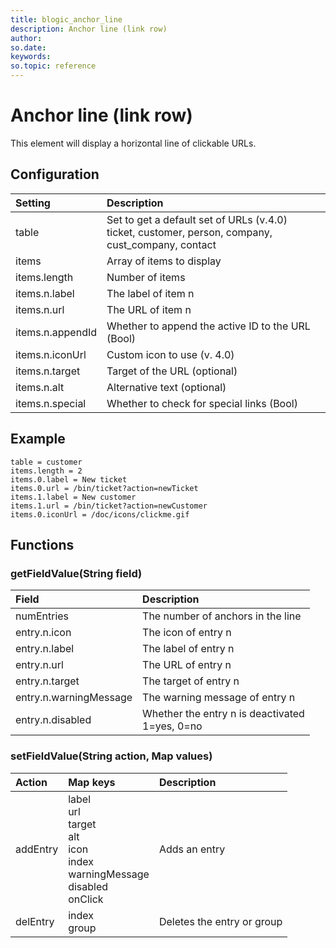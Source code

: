 ```yaml
---
title: blogic_anchor_line
description: Anchor line (link row)
author:
so.date:
keywords:
so.topic: reference
---
```


# Anchor line (link row)

This element will display a horizontal line of clickable URLs.

## Configuration

| Setting          | Description                                       |
|:-----------------|:--------------------------------------------------|
| table            | Set to get a default set of URLs (v.4.0)<br/>ticket, customer, person, company, cust_company, contact |
| items            | Array of items to display                         |
| items.length     | Number of items                                   |
| items.n.label    | The label of item n                               |
| items.n.url      | The URL of item n                                 |
| items.n.appendId | Whether to append the active ID to the URL (Bool) |
| items.n.iconUrl  | Custom icon to use (v. 4.0)                       |
| items.n.target   | Target of the URL (optional)                      |
| items.n.alt      | Alternative text (optional)                       |
| items.n.special  | Whether to check for special links (Bool)         |

## Example

```crmscript
table = customer
items.length = 2
items.0.label = New ticket
items.0.url = /bin/ticket?action=newTicket
items.1.label = New customer
items.1.url = /bin/ticket?action=newCustomer
items.0.iconUrl = /doc/icons/clickme.gif
```

## Functions

### getFieldValue(String field)

| Field                  | Description                                        |
|:-----------------------|:---------------------------------------------------|
| numEntries             | The number of anchors in the line                  |
| entry.n.icon           | The icon of entry n                                |
| entry.n.label          | The label of entry n                               |
| entry.n.url            | The URL of entry n                                 |
| entry.n.target         | The target of entry n                              |
| entry.n.warningMessage | The warning message of entry n                     |
| entry.n.disabled       | Whether the entry n is deactivated<br/>1=yes, 0=no |

### setFieldValue(String action, Map values)

| Action   | Map keys               | Description                         |
|:---------|:-----------------------|:------------------------------------|
| addEntry | label<br/>url<br/>target<br/>alt<br/>icon<br/>index<br/>warningMessage<br/>disabled<br/>onClick | Adds an entry |
| delEntry | index<br/>group        | Deletes the entry or group          |
